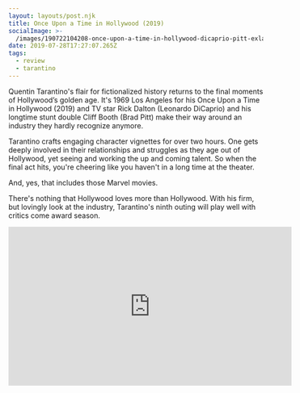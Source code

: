 ```yaml
---
layout: layouts/post.njk
title: Once Upon a Time in Hollywood (2019)
socialImage: >-
  /images/190722104208-once-upon-a-time-in-hollywood-dicaprio-pitt-exlarge-169.jpg
date: 2019-07-28T17:27:07.265Z
tags:
  - review
  - tarantino
---
```

Quentin Tarantino's flair for fictionalized history returns to the final moments of Hollywood’s golden age. It's 1969 Los Angeles for his Once Upon a Time in Hollywood (2019) and TV star Rick Dalton (Leonardo DiCaprio) and his longtime stunt double Cliff Booth (Brad Pitt) make their way around an industry they hardly recognize anymore. 

Tarantino crafts engaging character vignettes for over two hours.  One gets deeply involved in their relationships and struggles as they age out of Hollywood, yet seeing and working the up and coming talent. So when the final act hits, you're cheering like you haven't in a long time at the theater. 

And, yes, that includes those Marvel movies.

There's nothing that Hollywood loves more than Hollywood. With his firm, but lovingly look at the industry, Tarantino's ninth outing will play well with critics come award season. 

<iframe width="560" height="315" src="https://www.youtube.com/embed/ELeMaP8EPAA" frameborder="0" allow="accelerometer; autoplay; encrypted-media; gyroscope; picture-in-picture" allowfullscreen></iframe>
